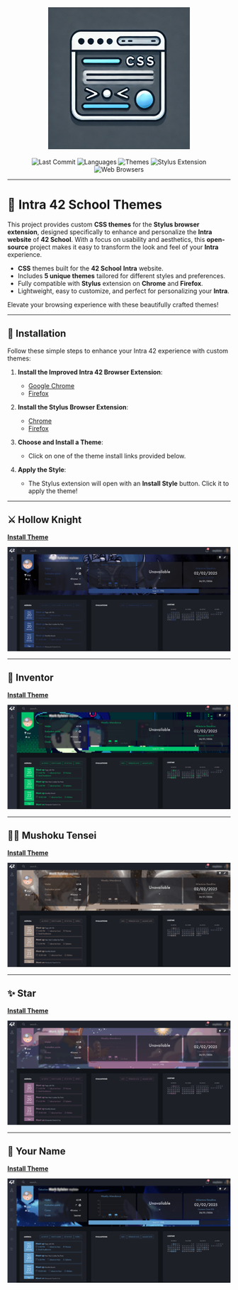 <div align="center">
  <img src="imgs/logo.png" width="320px" alt="Intra 42 School Themes">
</div>
<br>
<div align="center">
  <img src="https://img.shields.io/github/last-commit/marsdevx/intra42-themes?logo=github&logoColor=f5f5f5&label=Last%20Commit&color=8A2BE2&labelColor=2C2C2C" alt="Last Commit">
  <img src="https://img.shields.io/badge/Languages-CSS-2181C1?logo=coder&logoColor=f5f5f5&labelColor=2C2C2C" alt="Languages">
  <img src="https://img.shields.io/badge/Themes-%205%20-748ADB?logo=figshare&logoColor=f5f5f5&labelColor=2C2C2C" alt="Themes">
  <img src="https://img.shields.io/badge/Extension-Stylus-00C853?logo=stylus&logoColor=f5f5f5&labelColor=2C2C2C" alt="Stylus Extension">
  <img src="https://img.shields.io/badge/Browsers-Google Chrome%20|%20Firefox-D8B22E?logo=firefoxbrowser&logoColor=f5f5f5&labelColor=2C2C2C" alt="Web Browsers"><br>
</div>

---

# 🎨 Intra 42 School Themes

This project provides custom **CSS themes** for the **Stylus browser extension**, designed specifically to enhance and personalize the **Intra website** of **42 School**. With a focus on usability and aesthetics, this **open-source** project makes it easy to transform the look and feel of your **Intra** experience.

*	**CSS** themes built for the **42 School** **Intra** website.
*	Includes **5 unique themes** tailored for different styles and preferences.
*	Fully compatible with **Stylus** extension on **Chrome** and **Firefox**.
*	Lightweight, easy to customize, and perfect for personalizing your **Intra**.

Elevate your browsing experience with these beautifully crafted themes!

---

## 🚀 Installation

Follow these simple steps to enhance your Intra 42 experience with custom themes:

1. **Install the Improved Intra 42 Browser Extension**:
    - [Google Chrome](https://chromewebstore.google.com/detail/improved-intra-42/hmflgigeigiejaogcgamkecmlibcpdgo)
    - [Firefox](https://github.com/FreekBes/improved_intra/releases/latest/download/firefox.xpi)

2. **Install the Stylus Browser Extension**:
   - [Chrome](https://chrome.google.com/webstore/detail/stylus/clngdbkpkpeebahjckkjfobafhncgmne?hl=en)
   - [Firefox](https://addons.mozilla.org/en-US/firefox/addon/styl-us)

3. **Choose and Install a Theme**:
   - Click on one of the theme install links provided below.

4. **Apply the Style**:
   - The Stylus extension will open with an **Install Style** button. Click it to apply the theme!

---

## ⚔️ Hollow Knight

[**Install Theme**](https://github.com/marsdevx/intra42-themes/raw/refs/heads/main/hollow_knight.user.css)

![Hollow Knight](imgs/hollow-knight.png)

---

## 🧪 Inventor

[**Install Theme**](https://github.com/marsdevx/intra42-themes/raw/refs/heads/main/inventor.user.css)

![Inventor](imgs/inventor.png)

---

## 🧙‍♂️ Mushoku Tensei

[**Install Theme**](https://github.com/marsdevx/intra42-themes/raw/refs/heads/main/mushoku_tensei.user.css)

![Mushoku Tensei](imgs/mushoku-tensei.png)

---

## ✨ Star

[**Install Theme**](https://github.com/marsdevx/intra42-themes/raw/refs/heads/main/star.user.css)

![Star](imgs/star.png)

---

## 🌸 Your Name

[**Install Theme**](https://github.com/marsdevx/intra42-themes/raw/refs/heads/main/your_name.user.css)

![Your Name](imgs/your-name.png)